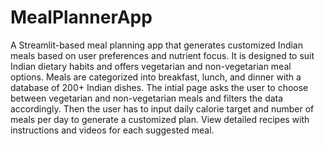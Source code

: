 # MealPlannerApp
A Streamlit-based meal planning app that generates customized Indian meals based on user preferences and nutrient focus. It is designed to suit Indian dietary habits and offers vegetarian and non-vegetarian meal options. Meals are categorized into breakfast, lunch, and dinner with a database of 200+ Indian dishes.
The intial page asks the user to choose between vegetarian and non-vegetarian meals and filters the data accordingly. 
Then the user has to input daily calorie target and number of meals per day to generate a customized plan.
View detailed recipes with instructions and videos for each suggested meal.
